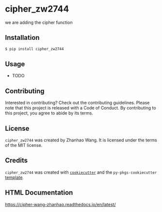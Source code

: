 # cipher_zw2744

we are adding the cipher function

## Installation

```bash
$ pip install cipher_zw2744
```

## Usage

- TODO

## Contributing

Interested in contributing? Check out the contributing guidelines. Please note that this project is released with a Code of Conduct. By contributing to this project, you agree to abide by its terms.

## License

`cipher_zw2744` was created by Zhanhao Wang. It is licensed under the terms of the MIT license.

## Credits

`cipher_zw2744` was created with [`cookiecutter`](https://cookiecutter.readthedocs.io/en/latest/) and the `py-pkgs-cookiecutter` [template](https://github.com/py-pkgs/py-pkgs-cookiecutter).

## HTML Documentation
https://cipher-wang-zhanhao.readthedocs.io/en/latest/
